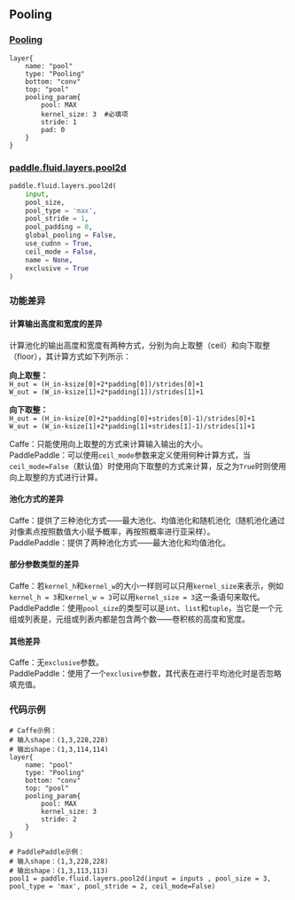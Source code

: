 ## Pooling

### [Pooling](http://caffe.berkeleyvision.org/tutorial/layers/pooling.html)
```
layer{
	name: "pool"
	type: "Pooling"
	bottom: "conv"
	top: "pool"
	pooling_param{
		pool: MAX
		kernel_size: 3	#必填项
		stride: 1
		pad: 0
	}
}
```
### [paddle.fluid.layers.pool2d](http://paddlepaddle.org/documentation/docs/zh/1.3/api_cn/layers_cn.html#permalink-115-pool2d)
```python
paddle.fluid.layers.pool2d(
	input,
	pool_size,
	pool_type = 'max',
	pool_stride = 1,
	pool_padding = 0,
	global_pooling = False,
	use_cudnn = True,
	ceil_mode = False,
	name = None,
	exclusive = True
)
```  
  
### 功能差异
#### 计算输出高度和宽度的差异
计算池化的输出高度和宽度有两种方式，分别为向上取整（ceil）和向下取整（floor），其计算方式如下列所示：

**向上取整：**  
	`H_out = (H_in-ksize[0]+2*padding[0])/strides[0]+1`  
	`W_out = (W_in-ksize[1]+2*padding[1])/strides[1]+1`  

**向下取整：**  
	`H_out = (H_in-ksize[0]+2*padding[0]+strides[0]-1)/strides[0]+1`  
	`W_out = (W_in-ksize[1]+2*padding[1]+strides[1]-1)/strides[1]+1`    

Caffe：只能使用向上取整的方式来计算输入输出的大小。  
PaddlePaddle：可以使用`ceil_mode`参数来定义使用何种计算方式，当`ceil_mode=False`（默认值）时使用向下取整的方式来计算，反之为`True`时则使用向上取整的方式进行计算。  



#### 池化方式的差异
Caffe：提供了三种池化方式——最大池化、均值池化和随机池化（随机池化通过对像素点按照数值大小赋予概率，再按照概率进行亚采样）。  
PaddlePaddle：提供了两种池化方式——最大池化和均值池化。
 

#### 部分参数类型的差异  
Caffe：若`kernel_h`和`kernel_w`的大小一样则可以只用`kernel_size`来表示，例如`kernel_h = 3`和`kernel_w = 3`可以用`kernel_size = 3`这一条语句来取代。  
PaddlePaddle：使用`pool_size`的类型可以是`int`、`list`和`tuple`，当它是一个元组或列表是，元组或列表内都是包含两个数——卷积核的高度和宽度。


#### 其他差异  
Caffe：无`exclusive`参数。  
PaddlePaddle：使用了一个`exclusive`参数，其代表在进行平均池化时是否忽略填充值。  


### 代码示例

```  
# Caffe示例：  
# 输入shape：(1,3,228,228)  
# 输出shape：(1,3,114,114)
layer{
	name: "pool"
	type: "Pooling"
	bottom: "conv"
	top: "pool"
	pooling_param{
		pool: MAX
		kernel_size: 3	
		stride: 2
	}
}
```  
```  
# PaddlePaddle示例：  
# 输入shape：(1,3,228,228)  
# 输出shape：(1,3,113,113)
pool1 = paddle.fluid.layers.pool2d(input = inputs , pool_size = 3, pool_type = 'max', pool_stride = 2, ceil_mode=False)
```  






